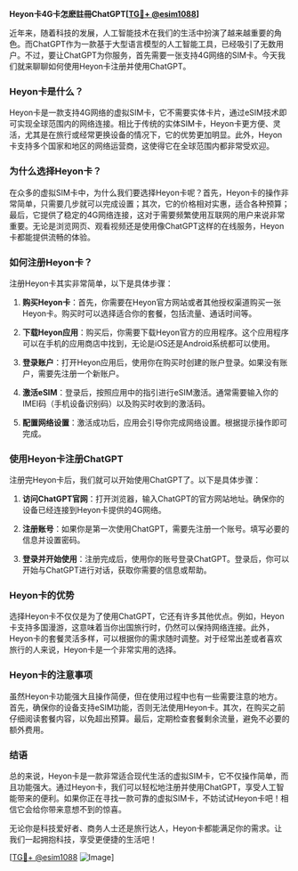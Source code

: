 **Heyon卡4G卡怎麽註冊ChatGPT[[TG💪+ @esim1088](https://t.me/s/esim1088)]**

近年来，随着科技的发展，人工智能技术在我们的生活中扮演了越来越重要的角色。而ChatGPT作为一款基于大型语言模型的人工智能工具，已经吸引了无数用户。不过，要让ChatGPT为你服务，首先需要一张支持4G网络的SIM卡。今天我们就来聊聊如何使用Heyon卡注册并使用ChatGPT。

### Heyon卡是什么？

Heyon卡是一款支持4G网络的虚拟SIM卡，它不需要实体卡片，通过eSIM技术即可实现全球范围内的网络连接。相比于传统的实体SIM卡，Heyon卡更方便、灵活，尤其是在旅行或经常更换设备的情况下，它的优势更加明显。此外，Heyon卡支持多个国家和地区的网络运营商，这使得它在全球范围内都非常受欢迎。

### 为什么选择Heyon卡？

在众多的虚拟SIM卡中，为什么我们要选择Heyon卡呢？首先，Heyon卡的操作非常简单，只需要几步就可以完成设置；其次，它的价格相对实惠，适合各种预算；最后，它提供了稳定的4G网络连接，这对于需要频繁使用互联网的用户来说非常重要。无论是浏览网页、观看视频还是使用像ChatGPT这样的在线服务，Heyon卡都能提供流畅的体验。

### 如何注册Heyon卡？

注册Heyon卡其实非常简单，以下是具体步骤：

1. **购买Heyon卡**：首先，你需要在Heyon官方网站或者其他授权渠道购买一张Heyon卡。购买时可以选择适合你的套餐，包括流量、通话时间等。

2. **下载Heyon应用**：购买后，你需要下载Heyon官方的应用程序。这个应用程序可以在手机的应用商店中找到，无论是iOS还是Android系统都可以使用。

3. **登录账户**：打开Heyon应用后，使用你在购买时创建的账户登录。如果没有账户，需要先注册一个新账户。

4. **激活eSIM**：登录后，按照应用中的指引进行eSIM激活。通常需要输入你的IMEI码（手机设备识别码）以及购买时收到的激活码。

5. **配置网络设置**：激活成功后，应用会引导你完成网络设置。根据提示操作即可完成。

### 使用Heyon卡注册ChatGPT

注册完Heyon卡后，我们就可以开始使用ChatGPT了。以下是具体步骤：

1. **访问ChatGPT官网**：打开浏览器，输入ChatGPT的官方网站地址。确保你的设备已经连接到Heyon卡提供的4G网络。

2. **注册账号**：如果你是第一次使用ChatGPT，需要先注册一个账号。填写必要的信息并设置密码。

3. **登录并开始使用**：注册完成后，使用你的账号登录ChatGPT。登录后，你可以开始与ChatGPT进行对话，获取你需要的信息或帮助。

### Heyon卡的优势

选择Heyon卡不仅仅是为了使用ChatGPT，它还有许多其他优点。例如，Heyon卡支持多国漫游，这意味着当你出国旅行时，仍然可以保持网络连接。此外，Heyon卡的套餐灵活多样，可以根据你的需求随时调整。对于经常出差或者喜欢旅行的人来说，Heyon卡是一个非常实用的选择。

### Heyon卡的注意事项

虽然Heyon卡功能强大且操作简便，但在使用过程中也有一些需要注意的地方。首先，确保你的设备支持eSIM功能，否则无法使用Heyon卡。其次，在购买之前仔细阅读套餐内容，以免超出预算。最后，定期检查套餐剩余流量，避免不必要的额外费用。

### 结语

总的来说，Heyon卡是一款非常适合现代生活的虚拟SIM卡，它不仅操作简单，而且功能强大。通过Heyon卡，我们可以轻松地注册并使用ChatGPT，享受人工智能带来的便利。如果你正在寻找一款可靠的虚拟SIM卡，不妨试试Heyon卡吧！相信它会给你带来意想不到的惊喜。

无论你是科技爱好者、商务人士还是旅行达人，Heyon卡都能满足你的需求。让我们一起拥抱科技，享受更便捷的生活吧！

[[TG💪+ @esim1088](https://t.me/s/esim1088) ![Image](https://i.postimg.cc/4NQfJmqS/Snipaste-2025-05-13-00-14-12.png)]